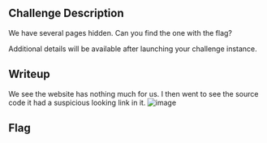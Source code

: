 ## Challenge Description
We have several pages hidden. Can you find the one with the flag?

Additional details will be available after launching your challenge instance.

## Writeup
We see the website has nothing much for us. I then went to see the source code it had a suspicious looking link in it.
![image](https://github.com/AKripper/COPS-CSOC/assets/167231621/1e68cd0d-5074-46cb-adb3-92fda524cd08)


## Flag
